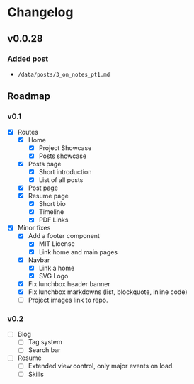 # Changelog

## v0.0.28

### Added post
  - `/data/posts/3_on_notes_pt1.md`

## Roadmap

### v0.1

- [x] Routes
  - [x] Home
    - [x] Project Showcase
    - [x] Posts showcase
  - [x] Posts page
    - [x] Short introduction
    - [x] List of all posts
  - [x] Post page
  - [x] Resume page
    - [x] Short bio
    - [x] Timeline
    - [x] PDF Links
- [x] Minor fixes
  - [x] Add a footer component
    - [x] MIT License
    - [x] Link home and main pages
  - [x] Navbar
    - [x] Link a home
    - [x] SVG Logo
  - [x] Fix lunchbox header banner
  - [x] Fix lunchbox markdowns (list, blockquote, inline code)
  - [ ] Project images link to repo.

### v0.2

  - [ ] Blog
    - [ ] Tag system
    - [ ] Search bar
  - [ ] Resume
    - [ ] Extended view control, only major events on load.
    - [ ] Skills